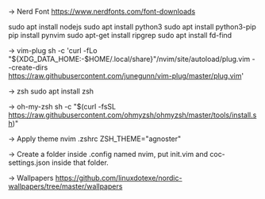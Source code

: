 -> Nerd Font
https://www.nerdfonts.com/font-downloads



 sudo apt install nodejs
 sudo apt install python3
 sudo apt install python3-pip
 pip install pynvim
 sudo apt-get install ripgrep
 sudo apt install fd-find



-> vim-plug
sh -c 'curl -fLo "${XDG_DATA_HOME:-$HOME/.local/share}"/nvim/site/autoload/plug.vim --create-dirs \
       https://raw.githubusercontent.com/junegunn/vim-plug/master/plug.vim'

-> zsh
sudo apt install zsh

-> oh-my-zsh
sh -c "$(curl -fsSL https://raw.githubusercontent.com/ohmyzsh/ohmyzsh/master/tools/install.sh)"

-> Apply theme
nvim .zshrc
ZSH_THEME="agnoster"

-> Create a folder inside .config named nvim, put init.vim and coc-settings.json inside that folder.

-> Wallpapers
https://github.com/linuxdotexe/nordic-wallpapers/tree/master/wallpapers
